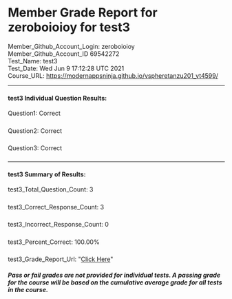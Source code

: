# Member Grade Report for zeroboioioy for test3  
   
Member_Github_Account_Login: zeroboioioy  
Member_Github_Account_ID 69542272  
Test_Name: test3  
Test_Date: Wed Jun  9 17:12:28 UTC 2021  
Course_URL: https://modernappsninja.github.io/vspheretanzu201_vt4599/  
   
---  
#### test3 Individual Question Results:  
Question1: Correct  
#####  
Question2: Correct  
#####  
Question3: Correct  
#####  
---  
#### test3 Summary of Results:  
test3_Total_Question_Count: 3  
#####  
test3_Correct_Response_Count: 3  
#####  
test3_Incorrect_Response_Count: 0  
#####  
test3_Percent_Correct: 100.00%  
#####  
test3_Grade_Report_Url: "[Click Here](https://github.com/modernappsninjas/zeroboioioy/blob/main/static/userdata/courses/vspheretanzu201_vt4599/grade_report.pr213.test3.md)"
##### Pass or fail grades are not provided for individual tests. A passing grade for the course will be based on the cumulative average grade for all tests in the course.  
